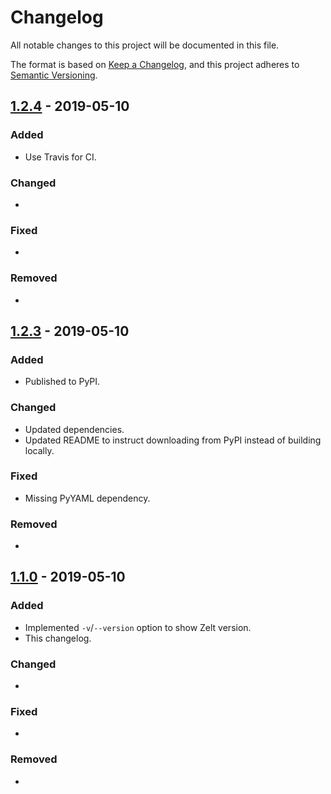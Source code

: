 # Changelog

All notable changes to this project will be documented in this file.

The format is based on [Keep a Changelog](https://keepachangelog.com/en/1.0.0/),
and this project adheres to [Semantic Versioning](https://semver.org/spec/v2.0.0.html).

## [1.2.4][] - 2019-05-10

### Added

  - Use Travis for CI.

### Changed

 -

### Fixed

 -

### Removed

  -

## [1.2.3][] - 2019-05-10

### Added

  - Published to PyPI.

### Changed

  - Updated dependencies.
  - Updated README to instruct downloading from PyPI instead of building locally.

### Fixed

  - Missing PyYAML dependency.

### Removed

  -

## [1.1.0][] - 2019-05-10

### Added

  - Implemented `-v`/`--version` option to show Zelt version.
  - This changelog.

### Changed

  -

### Fixed

  -

### Removed

  -

[1.2.4]: https://github.com/zalando-incubator/zelt/compare/9513e05cb6f20ddb3459095ff771e1e8ad1ae299...3b5cc6bb09c923fa713d5f1348b39c7def97afeb
[1.2.3]: https://github.com/zalando-incubator/zelt/compare/022588a3c51b3b313bf1a9df03db96a5a7a3e9bb...9513e05cb6f20ddb3459095ff771e1e8ad1ae299
[1.1.0]: https://github.com/zalando-incubator/zelt/compare/aca82a82608a931fe9d34b0271102feac0ee7e28...022588a3c51b3b313bf1a9df03db96a5a7a3e9bb
